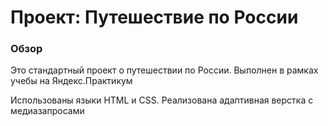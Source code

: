 # Проект: Путешествие по России

### Обзор

Это стандартный проект о путешествии по России. Выполнен в рамках учебы на Яндекс.Практикум

Использованы языки HTML и CSS. Реализована адаптивная верстка с медиазапросами
